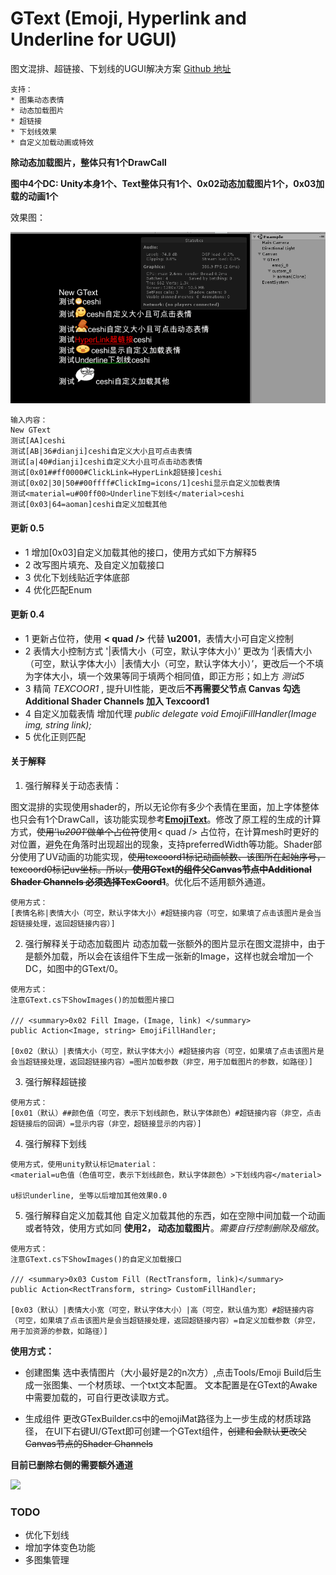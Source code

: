 # GText (Emoji, Hyperlink and Underline for UGUI)
图文混排、超链接、下划线的UGUI解决方案
[Github 地址](https://github.com/garsonlab/GText)

    支持：
    * 图集动态表情
    * 动态加载图片
    * 超链接
    * 下划线效果
    * 自定义加载动画或特效
    
**除动态加载图片，整体只有1个DrawCall**

**图中4个DC: Unity本身1个、Text整体只有1个、0x02动态加载图片1个，0x03加载的动画1个**

效果图：

![](Screenshot3.gif)

```
输入内容：
New GText
测试[AA]ceshi
测试[AB|36#dianji]ceshi自定义大小且可点击表情
测试[a|40#dianji]ceshi自定义大小且可点击动态表情
测试[0x01##ff0000#ClickLink=HyperLink超链接]ceshi
测试[0x02|30|50##00ffff#ClickImg=icons/1]ceshi显示自定义加载表情
测试<material=u#00ff00>Underline下划线</material>ceshi
测试[0x03|64=aoman]ceshi自定义加载其他
```
#### 更新 0.5
* 1 增加[0x03]自定义加载其他的接口，使用方式如下方解释5
* 2 改写图片填充、及自定义加载接口
* 3 优化下划线贴近字体底部
* 4 优化匹配Enum


#### 更新 0.4
* 1 更新占位符，使用 **< quad />** 代替 **\u2001**，表情大小可自定义控制
* 2 表情大小控制方式 '|表情大小（可空，默认字体大小）’ 更改为 ‘|表情大小（可空，默认字体大小）|表情大小（可空，默认字体大小）’，更改后一个不填为字体大小，填一个效果等同于填两个相同值，即正方形；如上方 *测试5*
* 3 精简 *TEXCOOR1* , 提升UI性能，更改后**不再需要父节点 Canvas 勾选 Additional Shader Channels 加入 Texcoord1**
* 4 自定义加载表情 增加代理 *public delegate void EmojiFillHandler(Image img, string link);*
* 5 优化正则匹配



#### 关于解释

1. 强行解释关于动态表情：

图文混排的实现使用shader的，所以无论你有多少个表情在里面，加上字体整体也只会有1个DrawCall，该功能实现参考[**EmojiText**](https://github.com/zouchunyi/EmojiText)。修改了原工程的生成的计算方式，~~使用‘*\u2001*’做单个占位符~~使用< quad /> 占位符，在计算mesh时更好的对位置，避免在角落时出现超出的现象，支持preferredWidth等功能。Shader部分使用了UV动画的功能实现，~~使用texcoord1标记动画帧数、该图所在起始序号，texcoord0标记uv坐标。所以，**使用GText的组件父Canvas节点中Additional Shader Channels 必须选择TexCoord1**~~。优化后不适用额外通道。

```
使用方式：
[表情名称|表情大小（可空，默认字体大小）#超链接内容（可空，如果填了点击该图片是会当超链接处理，返回超链接内容）]
```

2. 强行解释关于动态加载图片
动态加载一张额外的图片显示在图文混排中，由于是额外加载，所以会在该组件下生成一张新的Image，这样也就会增加一个DC，如图中的GText/0。
```
使用方式：
注意GText.cs下ShowImages()的加载图片接口

/// <summary>0x02 Fill Image，(Image, link) </summary>
public Action<Image, string> EmojiFillHandler;

[0x02（默认）|表情大小（可空，默认字体大小）#超链接内容（可空，如果填了点击该图片是会当超链接处理，返回超链接内容）=图片加载参数（非空，用于加载图片的参数，如路径）]
```

3. 强行解释超链接

```
使用方式：
[0x01（默认）##颜色值（可空，表示下划线颜色，默认字体颜色）#超链接内容（非空，点击超链接后的回调）=显示内容（非空，超链接显示的内容）]
```

4. 强行解释下划线

```
使用方式，使用unity默认标记material：
<material=u色值（色值可空，表示下划线颜色，默认字体颜色）>下划线内容</material>

u标识underline, 坐等以后增加其他效果0.0
```

5. 强行解释自定义加载其他
自定义加载其他的东西，如在空隙中间加载一个动画或者特效，使用方式如同 **使用2， 动态加载图片**。*需要自行控制删除及缩放*。
```
使用方式：
注意GText.cs下ShowImages()的自定义加载接口

/// <summary>0x03 Custom Fill (RectTransform, link)</summary>
public Action<RectTransform, string> CustomFillHandler;

[0x03（默认）|表情大小宽（可空，默认字体大小）|高（可空，默认值为宽）#超链接内容（可空，如果填了点击该图片是会当超链接处理，返回超链接内容）=自定义加载参数（非空，用于加资源的参数，如路径）]
```



**使用方式：**

* 创建图集
选中表情图片（大小最好是2的n次方）,点击Tools/Emoji Build后生成一张图集、一个材质球、一个txt文本配置。
文本配置是在GText的Awake中需要加载的，可自行更改读取方式。

* 生成组件
更改GTexBuilder.cs中的emojiMat路径为上一步生成的材质球路径，
在UI下右键UI/GText即可创建一个GText组件，~~创建和会默认更改父Canvas节点的Shader Channels~~


**目前已删除右侧的需要额外通道**

![](https://github.com/garsonlab/GText/raw/master/Screenshot2.png)


### TODO
* 优化下划线
* 增加字体变色功能
* 多图集管理